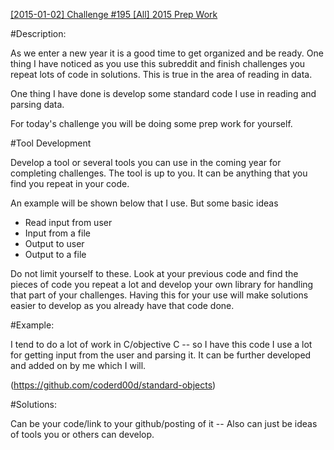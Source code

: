 [[2015-01-02] Challenge #195 [All] 2015 Prep Work](http://www.reddit.com/r/dailyprogrammer/comments/2r4wal/20150102_challenge_195_all_2015_prep_work/)

#Description:

As we enter a new year it is a good time to get organized and be ready. One thing I have noticed as you use this subreddit and finish challenges you repeat lots of code in solutions. This is true in the area of reading in data.

One thing I have done is develop some standard code I use in reading and  parsing data.

For today's challenge you will be doing some prep work for yourself. 

#Tool Development

Develop a tool or several tools you can use in the coming year for completing challenges. The tool is up to you. It can be anything that you find you repeat in  your code. 

An example will be shown below that I use. But some basic ideas

* Read input from user
* Input from a file
* Output to user
* Output to a file

Do not limit yourself to these. Look at your previous code and find the pieces of code you repeat a lot and develop your own library for handling that part of your challenges. Having this for your use will make solutions easier to develop as you already have that code done.

#Example:

I tend to do a lot of work in C/objective C -- so I have this code I use a lot for getting input from the user and parsing it. It can be further developed and added on by me which I will.

(https://github.com/coderd00d/standard-objects)

#Solutions:

Can be your code/link to your github/posting of it -- Also can just be ideas of tools you or others can develop.

